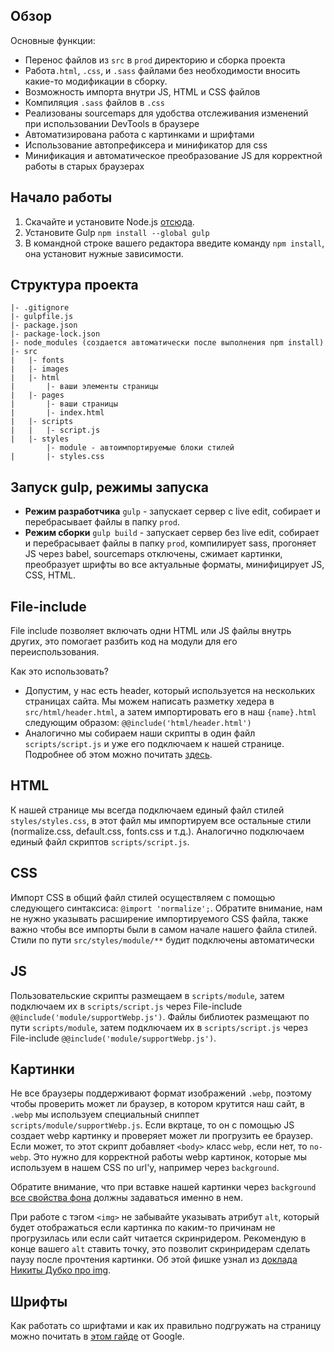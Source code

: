 ## Обзор
Основные функции:
* Перенос файлов из `src` в `prod` директорию и сборка проекта
* Работа`.html`, `.css`, и `.sass` файлами без необходимости вносить какие-то модификации в сборку.
* Возможность импорта внутри JS, HTML и CSS файлов
* Компиляция `.sass` файлов в `.css`
* Реализованы sourcemaps для удобства отслеживания изменений при использовании DevTools в браузере
* Автоматизирована работа с картинками и шрифтами
* Использование автопрефиксера и минификатор для css
* Минификация и автоматическое преобразование JS для корректной работы в старых браузерах

## Начало работы
1. Скачайте и установите Node.js [отсюда](https://volta.sh/).
2. Установите Gulp `npm install --global gulp`
3. В командной строке вашего редактора введите команду `npm install`, она установит нужные зависимости.

## Структура проекта
```
|- .gitignore
|- gulpfile.js
|- package.json
|- package-lock.json
|- node_modules (создается автоматически после выполнения npm install)
|- src
|   |- fonts
|   |- images
|   |- html
|       |- ваши элементы страницы
|   |- pages
|       |- ваши страницы
|       |- index.html
|   |- scripts
|   |   |- script.js
|   |- styles
        |- module - автоимпортируемые блоки стилей
|       |- styles.css
```

## Запуск gulp, режимы запуска
* **Режим разработчика** `gulp` - запускает сервер с live edit, собирает и перебрасывает файлы в папку `prod`.
* **Режим сборки** `gulp build` - запускает сервер без live edit, собирает и перебрасывает файлы в папку `prod`, компилирует sass, прогоняет JS через babel, sourcemaps отключены, сжимает картинки, преобразует шрифты во все актуальные форматы, минифицирует JS, CSS, HTML.

## File-include
File include позволяет включать одни HTML или JS файлы внутрь других, это помогает разбить код на модули для его переиспользования.

Как это использовать?
* Допустим, у нас есть header, который используется на нескольких страницах сайта. Мы можем написать разметку хедера в `src/html/header.html`, а затем импортировать его в наш `{name}.html` следующим образом: `@@include('html/header.html')`
* Аналогично мы собираем наши скрипты в один файл `scripts/script.js` и уже его подключаем к нашей странице.
Подробнее об этом можно почитать [здесь](https://www.npmjs.com/package/gulp-file-include).


## HTML

К нашей странице мы всегда подключаем единый файл стилей `styles/styles.css`, в этот файл мы импортируем все остальные стили (normalize.css, default.css, fonts.css и т.д.). Аналогично подключаем единый файл скриптов `scripts/script.js`.

## CSS

Импорт CSS в общий файл стилей осуществляем с помощью следующего синтаксиса: `@import 'normalize';`. Обратите внимание, нам не нужно указывать расширение импортируемого CSS файла, также важно чтобы все импорты были в самом начале нашего файла стилей.
Стили по пути `src/styles/module/**` будит подключены автоматически

## JS

Пользовательские скрипты размещаем в `scripts/module`, затем подключаем их в `scripts/script.js` через File-include `@@include('module/supportWebp.js')`.
Файлы библиотек размещают по пути `scripts/module`, затем подключаем их в `scripts/script.js` через File-include `@@include('module/supportWebp.js')`.


## Картинки

Не все браузеры поддерживают формат изображений `.webp`, поэтому чтобы проверить может ли браузер, в котором крутится наш сайт, в `.webp` мы используем специальный сниппет `scripts/module/supportWebp.js`. Если вкртаце, то он с помощью JS создает webp картинку и проверяет может ли прогрузить ее браузер. Если может, то этот скрипт добавляет `<body>` класс `webp`, если нет, то `no-webp`. Это нужно для корректной работы webp картинок, которые мы используем в нашем CSS по url'у, например через `background`.

Обратите внимание, что при вставке нашей картинки через `background` [все свойства фона](https://doka.guide/css/background/) должны задаваться именно в нем.

При работе с тэгом `<img>` не забывайте указывать атрибут `alt`, который будет отображаться если картинка по каким-то причинам не прогрузилась или если сайт читается скринридером. Рекомендую в конце вашего `alt` ставить точку, это позволит скринридерам сделать паузу после прочтения картинки. Об этой фишке узнал из [доклада Никиты Дубко про img](https://www.youtube.com/watch?v=WfzKd16LplI&list=PLca5mz32m-vhjpGRSpznPrO5VZOKrRfIZ&index=1&t=987s).

## Шрифты

Как работать со шрифтами и как их правильно подгружать на страницу можно почитать в [этом гайде](https://web.dev/font-best-practices/) от Google.

